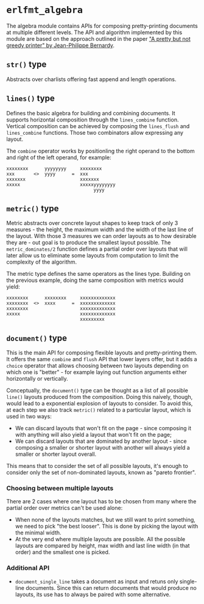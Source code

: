 # `erlfmt_algebra`

The algebra module contains APIs for composing pretty-printing documents at multiple different levels.
The API and algorithm implemented by this module are based on the approach outlined in the paper
["A pretty but not greedy printer" by Jean-Philippe Bernardy](https://jyp.github.io/pdf/Prettiest.pdf).

## `str()` type

Abstracts over charlists offering fast append and length operations.

## `lines()` type

Defines the basic algebra for building and combining documents. It supports horizontal composition
through the `lines_combine` function. Vertical composition can be achieved by composing the
`lines_flush` and `lines_combine` functions. Those two combinators allow expressing any layout.

The `combine` operator works by positionling the right operand to the bottom and right of the
left operand, for example:

    xxxxxxxx      yyyyyyyy     xxxxxxxx
    xxx       <>  yyyy      =  xxx
    xxxxxxx                    xxxxxxx
    xxxxx                      xxxxxyyyyyyyy
                                    yyyy

## `metric()` type

Metric abstracts over concrete layout shapes to keep track of only 3 measures - the height,
the maximum width and the width of the last line of the layout. With those 3 measures we can
order layouts as to how desirable they are - out goal is to produce the smallest layout possible.
The `metric_dominates/2` function defines a partial order over layouts that will later allow us to
eliminate some layouts from computation to limit the complexity of the algorithm.

The metric type defines the same operators as the lines type. Building on the previous example,
doing the same composition with metrics would yield:

    xxxxxxxx      xxxxxxxx     xxxxxxxxxxxxx
    xxxxxxxx  <>  xxxx      =  xxxxxxxxxxxxx
    xxxxxxxx                   xxxxxxxxxxxxx
    xxxxx                      xxxxxxxxxxxxx
                               xxxxxxxxx

## `document()` type

This is the main API for composing flexible layouts and pretty-printing them. It offers the same
`combine` and `flush` API that lower layers offer, but it adds a `choice` operator that allows
choosing between two layouts depending on which one is "better" - for example laying out function
arguments either horizontally or vertically.

Conceptually, the `document()` type can be thought as a list of all possible `line()` layouts
produced from the composition. Doing this naively, though, would lead to a exponential explosion
of layouts to consider. To avoid this, at each step we also track `metric()` related to a particular
layout, which is used in two ways:

  * We can discard layouts that won't fit on the page - since composing it with anything will also
    yield a layout that won't fit on the page;
  * We can discard layouts that are dominated by another layout - since composing a smaller or shorter
    layout with another will always yield a smaller or shorter layout overall.

This means that to consider the set of all possible layouts, it's enough to consider only the set of
non-dominated layouts, known as "pareto frontier".

### Choosing between multiple layouts

There are 2 cases where one layout has to be chosen from many where the partial order over metrics
can't be used alone:

  * When none of the layouts matches, but we still want to print something, we need to pick
    "the best looser". This is done by picking the layout with the minimal width.
  * At the very end where multiple layouts are possible. All the possible layouts are compared
    by height, max width and last line width (in that order) and the smallest one is picked.

### Additional API

  * `document_single_line` takes a document as input and retuns only single-line documents.
    Since this can return documents that would produce no layouts, its use has to always be
    paired with some alternative.
